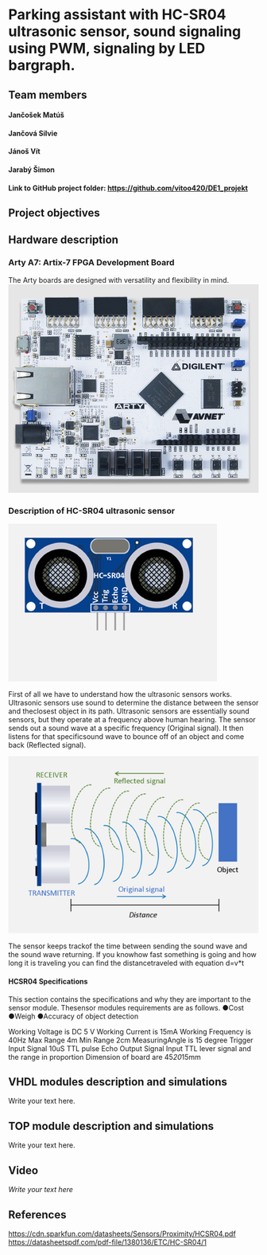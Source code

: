 # Parking assistant with HC-SR04 ultrasonic sensor, sound signaling using PWM, signaling by LED bargraph.

## Team members
#### Jančošek Matúš
#### Jančová Silvie
#### Jánoš Vít
#### Jarabý Šimon

#### Link to GitHub project folder: https://github.com/vitoo420/DE1_projekt

## Project objectives

### 


## Hardware description
### Arty A7: Artix-7 FPGA Development Board
The Arty boards are designed with versatility and flexibility in mind.
![Arty A7 Board](Images/Board.png)


### Description of HC-SR04 ultrasonic sensor

![HC-SR04](Images/Sensor3.png)

First of all we have to understand how the ultrasonic sensors works. Ultrasonic sensors use sound to determine the distance between the sensor and theclosest object in its path. 
Ultrasonic sensors are essentially sound sensors, but they operate at a frequency above human hearing. The sensor sends out a sound wave at a specific frequency (Original signal). 
It then listens for that specificsound wave to bounce off of an object and come back (Reflected signal).

![HC-SR04](Images/Sensor4.png)

The sensor keeps trackof the time between sending the sound wave and the sound wave returning. 
If you knowhow fast something is going and how long it is traveling you can find the distancetraveled with equation d=v*t

#### HC­SR04 Specifications
This section contains the specifications and why they are important to the sensor module. Thesensor modules requirements are as follows.
●Cost ●Weigh ●Accuracy of object detection

Working Voltage is DC 5 V
Working Current is 15mA
Working Frequency is 40Hz
Max Range 4m
Min Range 2cm
MeasuringAngle is 15 degree
Trigger Input Signal 10uS TTL pulse
Echo Output Signal Input TTL lever signal and the range in
proportion
Dimension of board are 45*20*15mm 





## VHDL modules description and simulations

Write your text here.


## TOP module description and simulations

Write your text here.


## Video

*Write your text here*


## References

   https://cdn.sparkfun.com/datasheets/Sensors/Proximity/HCSR04.pdf
   https://datasheetspdf.com/pdf-file/1380136/ETC/HC-SR04/1

